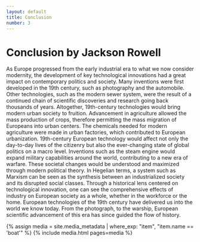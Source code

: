 ```yaml
---
layout: default
title: Conclusion
number: 3
---
```


# Conclusion by Jackson Rowell

As Europe progressed from the early industrial era to what we now consider modernity, the development of key technological innovations had a great impact on contemporary politics and society. Many inventions were first developed in the 19th century, such as photography and the automobile. Other technologies, such as the modern sewer system, were the result of a continued chain of scientific discoveries and research going back thousands of years. Altogether, 19th-century technologies would bring modern urban society to fruition. Advancement in agriculture allowed the mass production of crops, therefore permitting the mass migration of Europeans into urban centers. The chemicals needed for modern agriculture were made in urban factories, which contributed to European urbanization. 19th-century European technology would affect not only the day-to-day lives of the citizenry but also the ever-changing state of global politics on a macro level. Inventions such as the steam engine would expand military capabilities around the world, contributing to a new era of warfare. These societal changes would be understood and maximized through modern political theory. In Hegelian terms, a system such as Marxism can be seen as the synthesis between an industrialized society and its disrupted social classes. Through a historical lens centered on technological innovation, one can see the comprehensive effects of industry on European society as a whole, whether in the workforce or the home.
European technologies of the 19th century have delivered us into the world we know today. From the photograph, to the warship, European scientific advancement of this era has since guided the flow of history.


{% assign media = site.media_metadata | where_exp: "item", "item.name == 'boat'" %}
{% include media.html pages=media %}


